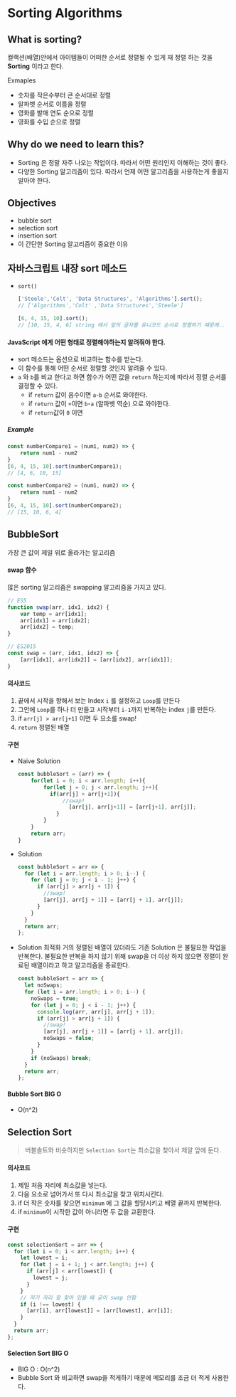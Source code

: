 # Sorting Algorithms

## What is sorting?

컬랙션(배열)안에서 아이템들이 어떠한 순서로 정렬될 수 있게 재 정렬 하는 것을 **Sorting** 이라고 한다.

Exmaples

* 숫자를 작은수부터 큰 순서대로 정렬
* 알파벳 순서로 이름을 정렬
* 영화를 발매 연도 순으로 정렬
* 영화를 수입 순으로 정렬

## Why do we need to learn this?

* Sorting 은 정말 자주 나오는 작업이다. 따라서 어떤 원리인지 이해하는 것이 좋다.
* 다양한 Sorting 알고리즘이 있다. 따라서 언제 어떤 알고리즘을 사용하는게 좋을지 알아야 한다.

## Objectives

* bubble sort
* selection sort
* insertion sort
* 이 간단한 Sorting 알고리즘이 중요한 이유

## 자바스크립트 내장 sort 메소드

* `sort()`

  ```javascript
  ['Steele','Colt', 'Data Structures', 'Algorithms'].sort();
  // ['Algorithms','Colt' ,'Data Structures','Steele']
  ```

  ```javascript
  [6, 4, 15, 10].sort(); 
  // [10, 15, 4, 6] string 에서 앞의 글자를 유니코드 순서로 정렬하기 때문에..
  ```

#### JavaScript 에게 어떤 형태로 정렬해야하는지 알려줘야 한다.

* sort 메소드는 옵션으로 비교하는 함수를 받는다.
* 이 함수를 통해 어떤 순서로 정렬할 것인지 알려줄 수 있다.
* `a` 와 `b`를 비교 한다고 하면 함수가 어떤 값을 `return` 하는지에 따라서 정렬 순서를 결정할 수 있다.
  * if `return` 값이 음수이면 `a`-`b` 순서로 와야한다.
  * if `return` 값이 `+`이면 `b`-`a` (알파벳 역순) 으로 와야한다.
  * if `return`값이 `0` 이면 

##### Example

```javascript
const numberCompare1 = (num1, num2) => {
	return num1 - num2
}
[6, 4, 15, 10].sort(numberCompare1);
// [4, 6, 10, 15]

const numberCompare2 = (num1, num2) => {
	return num1 - num2
}
[6, 4, 15, 10].sort(numberCompare2);
// [15, 10, 6, 4]
```



## BubbleSort

가장 큰 값이 제일 위로 올라가는 알고리즘

#### swap 함수

많은 sorting 알고리즘은 swapping 알고리즘을 가지고 있다.

```javascript
// ES5
function swap(arr, idx1, idx2) {
	var temp = arr[idx1];
    arr[idx1] = arr[idx2];
    arr[idx2] = temp;
}

// ES2015
const swap = (arr, idx1, idx2) => {
	[arr[idx1], arr[idx2]] = [arr[idx2], arr[idx1]];
}
```

#### 의사코드

1. 끝에서 시작을 향해서 보는 Index `i` 를 설정하고 `Loop`를 만든다
2. 그안에 `Loop`를 하나 더 만들고 시작부터 `i-1`까지 반복하는 index `j`를 만든다.
3. if `arr[j] > arr[j+1]` 이면 두 요소를 swap!
4. `return` 정렬된 배열

#### 구현

* Naive Solution

  ```javascript
  const bubbleSort = (arr) => {
      for(let i = 0; i < arr.length; i++){
          for(let j = 0; j < arr.length; j++){
  			if(arr[j] > arr[j+1]){
  				//swap!
                  [arr[j], arr[j+1]] = [arr[j+1], arr[j]];
              }            
          }
      }
      return arr;
  }
  ```

* Solution

  ```javascript
  const bubbleSort = arr => {
    for (let i = arr.length; i > 0; i--) {
      for (let j = 0; j < i - 1; j++) {
        if (arr[j] > arr[j + 1]) {
          //swap!
          [arr[j], arr[j + 1]] = [arr[j + 1], arr[j]];
        }
      }
    }
    return arr;
  };
  
  ```

* Solution 최적화
  거의 정렬된 배열이 있더라도 기존 Solution 은 불필요한 작업을 반복한다. 
  불필요한 반복을 하지 않기 위해 swap을 더 이상 하지 않으면 정렬이 완료된 배열이라고 하고 알고리즘을 종료한다.

  ```javascript
  const bubbleSort = arr => {
    let noSwaps;
    for (let i = arr.length; i > 0; i--) {
      noSwaps = true;
      for (let j = 0; j < i - 1; j++) {
        console.log(arr, arr[j], arr[j + 1]);
        if (arr[j] > arr[j + 1]) {
          //swap!
          [arr[j], arr[j + 1]] = [arr[j + 1], arr[j]];
          noSwaps = false;
        }
      }
      if (noSwaps) break;
    }
    return arr;
  };
  ```

  

#### Bubble Sort BIG O

* O(n^2)

## Selection Sort

> 버블솔트와 비슷하지만 `Selection Sort`는 최소값을 찾아서 제알 앞에 둔다.

#### 의사코드

1. 제일 처음 자리에 최소값을 넣는다.
2. 다음 요소로 넘어가서 또 다시 최소값을 찾고 위치시킨다.
3. if 더 작은 숫자를 찾으면 `minimum` 에 그 값을 할당시키고 배열 끝까지 반복한다.
4. if `minimum`이 시작한 값이 아니라면 두 값을 교환한다.

#### 구현

```javascript
const selectionSort = arr => {
  for (let i = 0; i < arr.length; i++) {
    let lowest = i;
    for (let j = i + 1; j < arr.length; j++) {
      if (arr[j] < arr[lowest]) {
        lowest = j;
      }
    }
    // 자기 자리 잘 찾아 있을 때 굳이 swap 안함
    if (i !== lowest) {
      [arr[i], arr[lowest]] = [arr[lowest], arr[i]];
    }
  }
  return arr;
};
```



#### Selection Sort BIG O

* BIG O : O(n^2)
* Bubble Sort 와 비교하면 swap을 적게하기 때문에 메모리를 조금 더 적게 사용한다.







